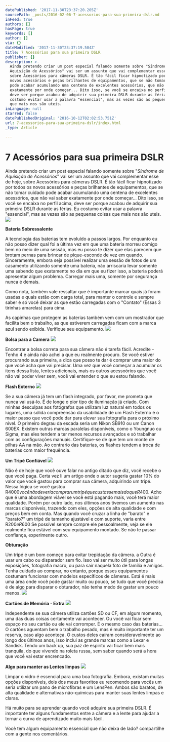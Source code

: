 ```yaml
---
datePublished: '2017-11-30T23:37:20.205Z'
sourcePath: _posts/2016-02-06-7-acessorios-para-sua-primeira-dslr.md
inFeed: true
authors: []
hasPage: true
keywords: []
author: []
via: {}
dateModified: '2017-11-30T23:37:19.504Z'
title: 7 Acessórios para sua primeira DSLR
publisher: {}
description: >-
  Ainda pretendo criar um post especial falando somente sobre "Síndrome de
  Aquisição de Acessórios" vai ser um assunto que vai complementar esse de hoje,
  sobre Acessórios para câmeras DSLR. É tão fácil ficar hipnotizado por todos os
  novos acessórios e peças brilhantes de equipamentos, que se não tomar cuidado
  pode acabar acumulando uma centena de excelentes acessórios, que não vai saber
  exatamente por onde começar... Dito isso, se você se encaixa no perfil acima,
  deve ser porque acabou de adquirir sua primeira DSLR durante as férias. Eu
  costumo evitar usar a palavra "essencial", mas as vezes são as pequenas coisas
  que mais nos são uteis.
inLanguage: null
starred: false
datePublishedOriginal: '2016-10-12T02:02:53.751Z'
url: 7-acessorios-para-sua-primeira-dslr/index.html
_type: Article

---
```

# 7 Acessórios para sua primeira DSLR

Ainda pretendo criar um post especial falando somente sobre "_Síndrome de Aquisição de Acessórios_" vai ser um assunto que vai complementar esse de hoje, sobre Acessórios para câmeras DSLR. É tão fácil ficar hipnotizado por todos os novos acessórios e peças brilhantes de equipamentos, que se não tomar cuidado pode acabar acumulando uma centena de excelentes acessórios, que não vai saber exatamente por onde começar... Dito isso, se você se encaixa no perfil acima, deve ser porque acabou de adquirir sua primeira DSLR durante as férias. Eu costumo evitar usar a palavra "essencial", mas as vezes são as pequenas coisas que mais nos são uteis.
![](https://s3-us-west-2.amazonaws.com/the-grid-img/p/1dd86b4f83f1f606072ed1d77b203ea05b15f934.png)

**Bateria Sobressalente**

A tecnologia das baterias tem evoluído a passos largos. Por enquanto eu não posso dizer qual foi a última vez em que uma bateria morreu comigo bem no meio de uma sessão, mas eu posso te dizer que elas parecem que brotam pernas para brincar de pique-esconde de vez em quando. Sinceramente, embora seja possível realizar uma sessão de fotos de um casamento utilizando somente uma bateria, não arriscaria levar somente uma sabendo que exatamente no dia em que eu fizer isso, a bateria poderá apresentar algum problema. Carregar mais uma, somente por segurança nunca é demais.

Como nota, também vale ressaltar que é importante marcar quais já foram usadas e quais estão com carga total, para manter o controle e sempre saber é só você deixar as que estão carregadas com o "Contato" (Essas 3 tirinhas amarelas) para cima.

As capinhas que protegem as baterias também vem com um mostrador que facilita bem o trabalho, as que estiverem carregadas ficam com a marca azul sendo exibida. Verifique seu equipamento.
![](https://s3-us-west-2.amazonaws.com/the-grid-img/p/70050ffae77dcc706408b8c3882341b39fc09866.png)

**Bolsa para a Camera**
![](https://the-grid-user-content.s3-us-west-2.amazonaws.com/05ed487f-f249-42c5-8348-13b160557023.png)

Encontrar a bolsa correta para sua câmera não é tarefa fácil. Acredite - Tenho 4 e ainda não achei a que eu realmente procuro. Se você estiver procurando sua primeira, a dica que posso te dar é comprar uma maior do que você acha que vai precisar. Uma vez que você começar a acumular os itens dessa lista, lentes adicionais, mais os outros acessoórios que você não vai poder viver sem, você vai entender o que eu estou falando.

**Flash Externo**
![](https://the-grid-user-content.s3-us-west-2.amazonaws.com/8e1d3246-86d5-4483-b70d-17138fd4d4e4.png)

Se a sua câmera já tem um flash integrado, por favor, me prometa que nunca vai usá-lo. É de longe o pior tipo de iluminação já criado. Com minhas desculpas aos fotógrafos que utilizam luz natural em todos os lugares, uma sólida compreensão da usabilidade de um Flash Externo é o maior passo que você pode dar para elevar sua fotografia para o próximo nível. O primeiro degrau da escada seria um Nikon SB910 ou um Canon 600EX. Existem outras marcas paralelas disponíveis, como o Youngnuo ou Sigma, mas eles tendem a ter menos recursos avançados e só trabalhar com as configurações manuais. Certifique-se de que tem um monte de pilhas AA na mão. Ao contrario das baterias, os flashes tendem a troca de baterias com maior frequência.

**Um Tripé Confiável**
![](https://the-grid-user-content.s3-us-west-2.amazonaws.com/ee7c9d61-57d9-4ecf-b59e-f17de2f6ef42.png)

Não é de hoje que você ouve falar no antigo ditado que diz, você recebe o que você paga. Certa vez li um artigo onde o autor sugeria gastar 10% do valor que você gastou para comprar sua câmera, adquirindo um tripé. Nessa lógica se você gastou R$4000 você não deveria comprar um tripé que custasse mais do que R$400\. Acho que é uma abordagem viável se você está pagando mais, você terá maior qualidade. Porém por outro lado, nos últimos anos tivemos um aumento nas marcas disponíveis, trazendo com eles, opções de alta qualidade e com preços bem em conta. Mas quando você cruzar a linha de "barato" e "barato?" um tripé de tamanho ajustável e com suporte, varia entre R$200 e R$600 Se possível sempre compre ele pessoalmente, veja se ele realmente fica estável com seu equipamento montado. Se não te passar confiança, experimente outro.

**Obturação**

Um tripé é um bom começo para evitar trepidação da câmera. a Outra é usar um cabo ou disparador sem fio. Isso vai ser muito útil para longas exposições, fotografia macro, ou para sair naquela foto de família e amigos. Tenha cuidado ao comprar, no entanto, porque esses equipamentos costumam funcionar com modelos específicos de câmeras. Está é mais uma área onde você pode gastar muito ou pouco, se tudo que você precisa é de algo para disparar o obturador, não tenha medo de gastar um pouco menos.
![](https://s3-us-west-2.amazonaws.com/the-grid-img/p/12c6429bdef1968672efa6d33bf4f1e057b14628.png)

**Cartões de Memória - Extra**
![](https://the-grid-user-content.s3-us-west-2.amazonaws.com/9fb7a443-7680-4caf-89da-ce96a5cc69fa.png)

Independente se sua câmera utiliza cartões SD ou CF, em algum momento, uma das duas coisas certamente vai acontecer. Ou você vai ficar sem espaço no seu cartão ou ele vai corromper. É o mesmo caso das baterias... O cartões aguentam bem o trabalho pesado, mas é muito importante ter um reserva, caso algo aconteça. O custos deles caíram consideravelmente ao longo dos últimos anos, isso inclui as grande marcas como a Lexar e Sandisk. Tendo um back up, sua paz de espirito vai ficar bem mais tranquila, do que vivendo na roleta russa, sem saber quando será a hora que você vai estar encrencado.

**Algo para manter as Lentes limpas**
![](https://the-grid-user-content.s3-us-west-2.amazonaws.com/d95db9f8-acc4-4647-b4ba-0410fad16283.png)

Limpar o vidro é essencial para uma boa fotografia. Embora, existam muitas opções disponíveis, dois dos meus favoritos eu recomendo para vocês um seria utilizar um pano de microfibras e um LensPen. Ambos são baratos, de alta qualidade e alternativas não-químicas para manter suas lentes limpas e claras.

Há muito para se aprender quando você adquire sua primeira DSLR. É importante ter alguns fundamentos entre a câmera e a lente para ajudar a tornar a curva de aprendizado muito mais fácil.

Você tem algum equipamento essencial que não deixa de lado? compartilhe com a gente nos comentários.